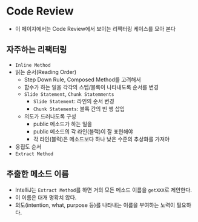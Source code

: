 # Code Review
- 이 페이지에서는 Code Review에서 보이는 리팩터링 케이스를 모아 본다

## 자주하는 리팩터링
- `Inline Method`
- 읽는 순서(Reading Order)
  - Step Down Rule, Composed Method를 고려해서 
  - 함수가 하는 일을 각각의 스텝/블록이 나타내도록 순서를 변경
  - `Slide Statement`, `Chunk Statemments`
    - `Slide Statement`: 라인의 순서 변경
    - `Chunk Statements`: 블록 간의 빈 행 삽입
  - 의도가 드러나도록 구성
    - public 메소드가 하는 일을
    - public 메소드의 각 라인(블럭)이 잘 표현해야
    - 각 라인(블럭)은 메소드보다 하나 낮은 수준의 추상화를 가져야
- 응집도 순서
- `Extract Method`

## 추출한 메소드 이름
- IntelliJ는 `Extract Method`를 하면 거의 모든 메소드 이름을 `getXXX`로 제안한다.
- 이 이름은 대개 명확치 않다.
- 의도(intention, what, purpose 등)를 나타내는 이름을 부여하는 노력이 필요하다.
